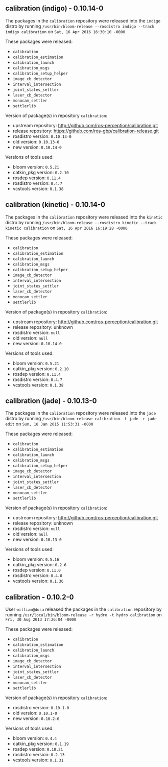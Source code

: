 ## calibration (indigo) - 0.10.14-0

The packages in the `calibration` repository were released into the `indigo` distro by running `/usr/bin/bloom-release --rosdistro indigo --track indigo calibration` on `Sat, 16 Apr 2016 16:30:10 -0000`

These packages were released:
- `calibration`
- `calibration_estimation`
- `calibration_launch`
- `calibration_msgs`
- `calibration_setup_helper`
- `image_cb_detector`
- `interval_intersection`
- `joint_states_settler`
- `laser_cb_detector`
- `monocam_settler`
- `settlerlib`

Version of package(s) in repository `calibration`:

- upstream repository: http://github.com/ros-perception/calibration.git
- release repository: https://github.com/ros-gbp/calibration-release.git
- rosdistro version: `0.10.13-0`
- old version: `0.10.13-0`
- new version: `0.10.14-0`

Versions of tools used:

- bloom version: `0.5.21`
- catkin_pkg version: `0.2.10`
- rosdep version: `0.11.4`
- rosdistro version: `0.4.7`
- vcstools version: `0.1.38`


## calibration (kinetic) - 0.10.14-0

The packages in the `calibration` repository were released into the `kinetic` distro by running `/usr/bin/bloom-release --rosdistro kinetic --track kinetic calibration` on `Sat, 16 Apr 2016 16:19:28 -0000`

These packages were released:
- `calibration`
- `calibration_estimation`
- `calibration_launch`
- `calibration_msgs`
- `calibration_setup_helper`
- `image_cb_detector`
- `interval_intersection`
- `joint_states_settler`
- `laser_cb_detector`
- `monocam_settler`
- `settlerlib`

Version of package(s) in repository `calibration`:

- upstream repository: http://github.com/ros-perception/calibration.git
- release repository: unknown
- rosdistro version: `null`
- old version: `null`
- new version: `0.10.14-0`

Versions of tools used:

- bloom version: `0.5.21`
- catkin_pkg version: `0.2.10`
- rosdep version: `0.11.4`
- rosdistro version: `0.4.7`
- vcstools version: `0.1.38`


## calibration (jade) - 0.10.13-0

The packages in the `calibration` repository were released into the `jade` distro by running `/usr/bin/bloom-release calibration -t jade -r jade --edit` on `Sun, 18 Jan 2015 11:53:31 -0000`

These packages were released:
- `calibration`
- `calibration_estimation`
- `calibration_launch`
- `calibration_msgs`
- `calibration_setup_helper`
- `image_cb_detector`
- `interval_intersection`
- `joint_states_settler`
- `laser_cb_detector`
- `monocam_settler`
- `settlerlib`

Version of package(s) in repository `calibration`:
- upstream repository: http://github.com/ros-perception/calibration.git
- release repository: unknown
- rosdistro version: `null`
- old version: `null`
- new version: `0.10.13-0`

Versions of tools used:
- bloom version: `0.5.16`
- catkin_pkg version: `0.2.6`
- rosdep version: `0.11.0`
- rosdistro version: `0.4.0`
- vcstools version: `0.1.36`


## calibration - 0.10.2-0

User `william@dosa` released the packages in the `calibration` repository by running `/usr/local/bin/bloom-release -r hydro -t hydro calibration` on `Fri, 30 Aug 2013 17:26:04 -0000`

These packages were released:
- `calibration`
- `calibration_estimation`
- `calibration_launch`
- `calibration_msgs`
- `image_cb_detector`
- `interval_intersection`
- `joint_states_settler`
- `laser_cb_detector`
- `monocam_settler`
- `settlerlib`

Version of package(s) in repository `calibration`:
- rosdistro version: `0.10.1-0`
- old version: `0.10.1-0`
- new version: `0.10.2-0`

Versions of tools used:
- bloom version: `0.4.4`
- catkin_pkg version: `0.1.19`
- rosdep version: `0.10.21`
- rosdistro version: `0.2.13`
- vcstools version: `0.1.31`


